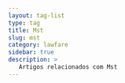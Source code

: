 ```yaml
---
layout: tag-list
type: tag
title: Mst
slug: mst
category: lawfare
sidebar: true
description: >
   Artigos relacionados com Mst
---
```


